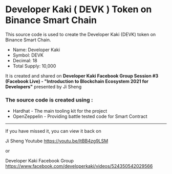 # Developer Kaki ( DEVK ) Token on Binance Smart Chain


This source code is used to create the Developer Kaki (DEVK) token on Binance Smart Chain.
- Name: Developer Kaki
- Symbol: DEVK
- Decimal: 18
- Total Supply: 10,000

It is created and shared on **Developer Kaki Facebook Group Session #3 (Facebook Live) - "Introduction to Blockchain Ecosystem 2021 for Developers"** presented by Ji Sheng

### The source code is created using :
- Hardhat - The main tooling kit for the project
- OpenZeppelin - Providing battle tested code for Smart Contract

---

If you have missed it, you can view it back on 

Ji Sheng Youtube https://youtu.be/ItBB4zg9LSM 

or

Developer Kaki Facebook Group https://www.facebook.com/developerkaki/videos/524350542029566

